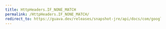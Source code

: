 ```yaml
---
title: HttpHeaders.IF_NONE_MATCH
permalink: /HttpHeaders.IF_NONE_MATCH/
redirect_to: https://guava.dev/releases/snapshot-jre/api/docs/com/google/common/net/HttpHeaders.html#IF_NONE_MATCH
---
```

